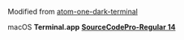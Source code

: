 
Modified from [atom-one-dark-terminal](https://github.com/nathanbuchar/atom-one-dark-terminal)

macOS **Terminal.app**
[**SourceCodePro-Regular 14**](https://github.com/adobe-fonts/source-code-pro)

